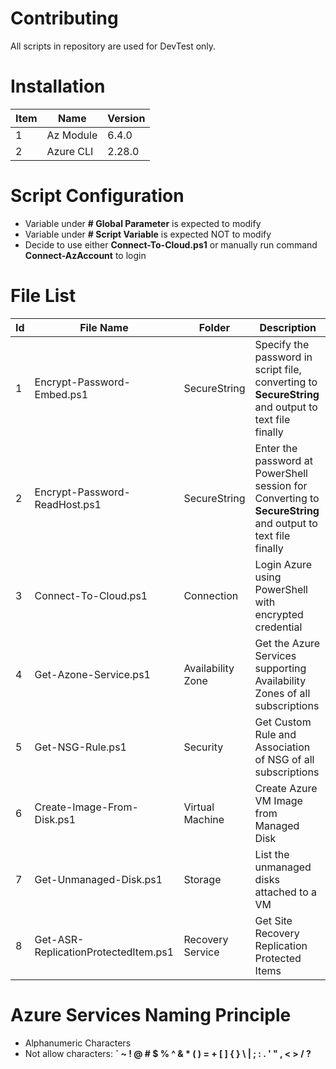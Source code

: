 # Contributing
All scripts in repository are used for DevTest only.

# Installation
| Item | Name | Version |
| - | - | - | 
| 1 | Az Module | 6.4.0 |
| 2 | Azure CLI | 2.28.0 |

# Script Configuration
- Variable under **# Global Parameter** is expected to modify
- Variable under **# Script Variable** is expected NOT to modify
- Decide to use either **Connect-To-Cloud.ps1** or manually run command **Connect-AzAccount** to login

# File List
| Id | File Name | Folder | Description |
| - | - | - | - |
| 1 | Encrypt-Password-Embed.ps1 | SecureString | Specify the password in script file, converting to **SecureString** and output to text file finally |
| 2 | Encrypt-Password-ReadHost.ps1 | SecureString | Enter the password at PowerShell session for Converting to **SecureString** and output to text file finally |
| 3 | Connect-To-Cloud.ps1 | Connection | Login Azure using PowerShell with encrypted credential |
| 4 | Get-Azone-Service.ps1 | Availability Zone | Get the Azure Services supporting Availability Zones of all subscriptions |
| 5 | Get-NSG-Rule.ps1 | Security | Get Custom Rule and Association of NSG of all subscriptions |
| 6 | Create-Image-From-Disk.ps1 | Virtual Machine | Create Azure VM Image from Managed Disk |
| 7 | Get-Unmanaged-Disk.ps1 | Storage | List the unmanaged disks attached to a VM |
| 8 | Get-ASR-ReplicationProtectedItem.ps1 | Recovery Service | Get Site Recovery Replication Protected Items |

# Azure Services Naming Principle
- Alphanumeric Characters
- Not allow characters: **` ~ ! @ # $ % ^ & * ( ) = + [ ] { } \ | ; : . ' " , < > / ?**

